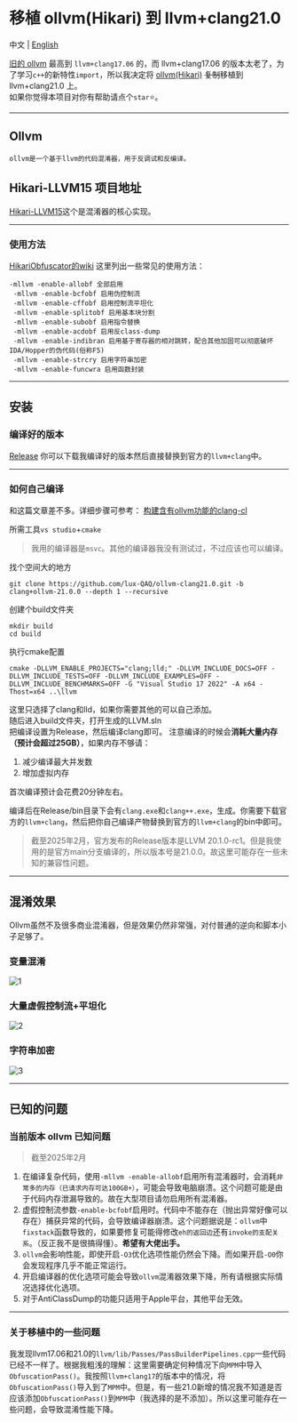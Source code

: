 







# 移植 ollvm(Hikari) 到 llvm+clang21.0
中文 | [English](./README_en.md)


[旧的 ollvm](https://github.com/GreenDamTan/llvm-project_ollvm) 最高到 `llvm+clang17.06` 的，而 llvm+clang17.06 的版本太老了，为了学习`c++`的新特性`import`，所以我决定将 [ollvm(Hikari)](https://github.com/61bcdefg/Hikari-LLVM15) ~~复制~~移植到 llvm+clang21.0 上。    
如果你觉得本项目对你有帮助请点个`star`⭐。


---
## Ollvm
	ollvm是一个基于llvm的代码混淆器，用于反调试和反编译。


## Hikari-LLVM15 项目地址
[Hikari-LLVM15](https://github.com/61bcdefg/Hikari-LLVM15)这个是混淆器的核心实现。 


---
### 使用方法
[HikariObfuscator的wiki](https://github.com/HikariObfuscator/Hikari/wiki/Usage)
这里列出一些常见的使用方法：
```	shell
-mllvm -enable-allobf 全部启用
 -mllvm -enable-bcfobf 启用伪控制流 
 -mllvm -enable-cffobf 启用控制流平坦化
 -mllvm -enable-splitobf 启用基本块分割 
 -mllvm -enable-subobf 启用指令替换 
 -mllvm -enable-acdobf 启用反class-dump 
 -mllvm -enable-indibran 启用基于寄存器的相对跳转，配合其他加固可以彻底破坏IDA/Hopper的伪代码(俗称F5) 
 -mllvm -enable-strcry 启用字符串加密
 -mllvm -enable-funcwra 启用函数封装
```

---
## 安装



### 编译好的版本
[Release](https://github.com/lux-QAQ/ollvm-clang21.0/releases)
你可以下载我编译好的版本然后直接替换到官方的`llvm+clang`中。


---

### 如何自己编译

和这篇文章差不多。详细步骤可参考：
[构建含有ollvm功能的clang-cl](https://www.bilibili.com/opus/943544163969794072)

所需工具`vs studio`+`cmake`
> 我用的编译器是`msvc`。其他的编译器我没有测试过，不过应该也可以编译。   

找个空间大的地方
```shell
git clone https://github.com/lux-QAQ/ollvm-clang21.0.git -b clang+ollvm-21.0.0 --depth 1 --recursive
```
创建个build文件夹
```shell
mkdir build
cd build
```
执行cmake配置
```shell
cmake -DLLVM_ENABLE_PROJECTS="clang;lld;" -DLLVM_INCLUDE_DOCS=OFF -DLLVM_INCLUDE_TESTS=OFF -DLLVM_INCLUDE_EXAMPLES=OFF -DLLVM_INCLUDE_BENCHMARKS=OFF -G "Visual Studio 17 2022" -A x64 -Thost=x64 ..\llvm
```
这里只选择了clang和lld，如果你需要其他的可以自己添加。   
随后进入build文件夹，打开生成的LLVM.sln   
把编译设置为Release，然后编译clang即可。
注意编译的时候会**消耗大量内存（预计会超过25GB）**，如果内存不够请：
1. 减少编译最大并发数
2. 增加虚拟内存

首次编译预计会花费20分钟左右。

编译后在Release/bin目录下会有`clang.exe`和`clang++.exe`，生成。你需要下载官方的`llvm+clang`，然后把你自己编译产物替换到官方的`llvm+clang`的bin中即可。
> 截至2025年2月，官方发布的Release版本是LLVM 20.1.0-rc1。但是我使用的是官方main分支编译的，所以版本号是21.0.0。故这里可能存在一些未知的兼容性问题。


---
## 混淆效果
Ollvm虽然不及很多商业混淆器，但是效果仍然非常强，对付普通的逆向和脚本小子足够了。
### 变量混淆
![1](https://github.com/user-attachments/assets/fe8b2f3a-ac5e-4a2f-b2d8-4cd0790eba25)

### 大量虚假控制流+平坦化
![2](https://github.com/user-attachments/assets/c334d06b-3199-409f-8ba5-7bac49265af3)

### 字符串加密
![3](https://github.com/user-attachments/assets/744419c4-a30f-45de-a467-651c8bf5ee9a)


---
## 已知的问题
### 当前版本 ollvm 已知问题
> 截至2025年2月   
 
1. 在编译复杂代码，使用`-mllvm -enable-allobf`启用所有混淆器时，会消耗`非常多的内存（已请求内存可达100GB+）`，可能会导致电脑崩溃。这个问题可能是由于代码内存泄漏导致的。故在大型项目请勿启用所有混淆器。
2. 虚假控制流参数`-enable-bcfobf`启用时。代码中不能存在（抛出异常好像可以存在）捕获异常的代码，会导致编译器崩溃。这个问题据说是：`ollvm`中`fixstack`函数导致的，如果要修复可能得修改`eh的返回边`还有`invoke的支配关系`。（反正我不是很搞得懂）。**希望有大佬出手。**
3. `ollvm`会影响性能，即使开启`-O3`优化选项性能仍然会下降。而如果开启`-O0`你会发现程序几乎不能正常运行。
4. 开启编译器的优化选项可能会导致`ollvm`混淆器效果下降，所有请根据实际情况选择优化选项。
5. 对于AntiClassDump的功能只适用于Apple平台，其他平台无效。

---

### 关于移植中的一些问题
我发现llvm17.06和21.0的`llvm/lib/Passes/PassBuilderPipelines.cpp`一些代码已经不一样了。根据我粗浅的理解：这里需要确定何种情况下向`MPM`中导入`ObfuscationPass()`。我按照`llvm+clang17`的版本中的情况，将`ObfuscationPass()`导入到了`MPM`中。但是，有一些21.0新增的情况我不知道是否应该添加`ObfuscationPass()`到`MPM`中（我选择的是不添加）。所以这里可能存在一些问题，会导致混淆性能下降。




